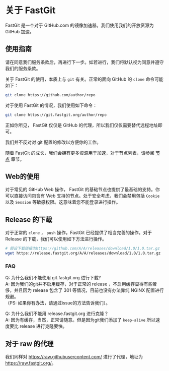 # 关于 FastGit

FastGit 是一个对于 GitHub.com 的镜像加速器。我们使用我们的开放资源为 GitHub 加速。

## 使用指南

请在同意我们服务条款后，再进行下一步。如若进行，我们将默认视为同意并遵守我们的服务条款。

关于 FastGit 的使用，本质上与 `git` 有关。正常的面向 GitHub 的 `clone` 命令可能如下：

```bash
git clone https://github.com/author/repo
```

对于使用 FastGit 的情况，我们使用如下命令：

```bash
git clone https://git.fastgit.org/author/repo
```

正如你所见， FastGit 仅仅是 GitHub 的代理，所以我们仅仅需要替代远程地址即可。

我们并不反对对 git 配置的修改以方便你的工作。

随着 FastGit 的成长，我们会拥有更多资源用于加速，对于节点列表，请参阅 [节点](../zh-cn/node.md) 章节。

## Web的使用

对于常见的 GitHub Web 操作， FastGit 的基础节点也提供了最基础的支持。你可以直接访问包含有 Web 支持的节点。处于安全考虑，我们会禁用包括 `Cookie` 以及 `Session` 等敏感权限。这意味着您不能登录进行操作。

## Release 的下载

对于正常的 `clone` ， `push` 操作，FastGit 已经提供了相当完善的操作。对于 Release 的下载，我们可以使用如下方法进行操作。

```bash
# 假设下载链接为https://github.com/A/A/releases/download/1.0/1.0.tar.gz
wget https://release.fastgit.org/A/A/releases/download/1.0/1.0.tar.gz
```

### FAQ

Q: 为什么我们不能使用 git.fastgit.org 进行下载?  
A: 因为我们的git并不启用缓存，对于正常的 release ，不启用缓存显得有些奢侈，并且因为 release 包含了 301 等情况，目前也没有办法靠纯 NGINX 配置进行规避。  
（PS: 如果你有办法，请通过issue的方法告诉我们）。

Q: 为什么我们不能用 release.fastgit.org 进行克隆？  
A: 因为有缓存，当然，正常请随意。但是因为git我们添加了 `keep-alive` 所以速度要比 release 进行克隆要快。

## 对于 raw 的代理

我们同样对 <https://raw.githubusercontent.com/> 进行了代理，地址为 <https://raw.fastgit.org/>。
